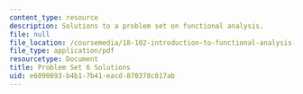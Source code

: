 ```yaml
---
content_type: resource
description: Solutions to a problem set on functional analysis.
file: null
file_location: /coursemedia/18-102-introduction-to-functional-analysis-spring-2009/e6090893b4b17b41eacd870378c817ab_MIT18_102s09_sol_pset6.pdf
file_type: application/pdf
resourcetype: Document
title: Problem Set 6 Solutions
uid: e6090893-b4b1-7b41-eacd-870378c817ab
---
```

